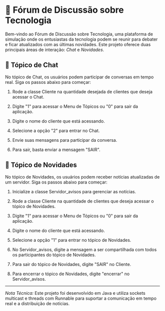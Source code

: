 # 🚀 Fórum de Discussão sobre Tecnologia

Bem-vindo ao Fórum de Discussão sobre Tecnologia, uma plataforma de simulação onde os entusiastas da tecnologia podem se reunir para debater e ficar atualizados com as últimas novidades. Este projeto oferece duas principais áreas de interação: *Chat* e *Novidades*.

## 💬 Tópico de Chat

No tópico de Chat, os usuários podem participar de conversas em tempo real. Siga os passos abaixo para começar:

1. Rode a classe Cliente na quantidade desejada de clientes que deseja acessar o Chat.

2. Digite "1" para acessar o Menu de Tópicos ou "0" para sair da aplicação.

3. Digite o nome do cliente que está acessando.

4. Selecione a opção "2" para entrar no Chat.

5. Envie suas mensagens para participar da conversa.

6. Para sair, basta enviar a mensagem "SAIR".

## 📢 Tópico de Novidades

No tópico de Novidades, os usuários podem receber notícias atualizadas de um servidor. Siga os passos abaixo para começar:

1. Inicialize a classe Servidor_avisos para gerenciar as notícias.

2. Rode a classe Cliente na quantidade de clientes que deseja acessar o tópico de Novidades.

3. Digite "1" para acessar o Menu de Tópicos ou "0" para sair da aplicação.

4. Digite o nome do cliente que está acessando.

5. Selecione a opção "1" para entrar no tópico de Novidades.

6. No Servidor_avisos, digite a mensagem a ser compartilhada com todos os participantes do tópico de Novidades.

7. Para sair do tópico de Novidades, digite "SAIR" no Cliente.

8. Para encerrar o tópico de Novidades, digite "encerrar" no Servidor_avisos.

---

*Nota Técnica:* Este projeto foi desenvolvido em Java e utiliza sockets multicast e threads com Runnable para suportar a comunicação em tempo real e a distribuição de notícias.
